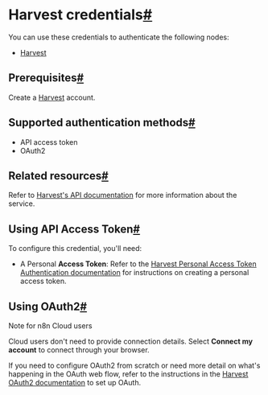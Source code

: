 [](https://github.com/n8n-io/n8n-docs/edit/main/docs/integrations/builtin/credentials/harvest.md "Edit this page")

# Harvest credentials[#](#harvest-credentials "Permanent link")

You can use these credentials to authenticate the following nodes:

*   [Harvest](../../app-nodes/n8n-nodes-base.harvest/)

## Prerequisites[#](#prerequisites "Permanent link")

Create a [Harvest](https://www.getharvest.com/) account.

## Supported authentication methods[#](#supported-authentication-methods "Permanent link")

*   API access token
*   OAuth2

## Related resources[#](#related-resources "Permanent link")

Refer to [Harvest's API documentation](https://help.getharvest.com/api-v2/) for more information about the service.

## Using API Access Token[#](#using-api-access-token "Permanent link")

To configure this credential, you'll need:

*   A Personal **Access Token**: Refer to the [Harvest Personal Access Token Authentication documentation](https://help.getharvest.com/api-v2/authentication-api/authentication/authentication/#personal-access-tokens) for instructions on creating a personal access token.

## Using OAuth2[#](#using-oauth2 "Permanent link")

Note for n8n Cloud users

Cloud users don't need to provide connection details. Select **Connect my account** to connect through your browser.

If you need to configure OAuth2 from scratch or need more detail on what's happening in the OAuth web flow, refer to the instructions in the [Harvest OAuth2 documentation](https://help.getharvest.com/api-v2/authentication-api/authentication/authentication/#oauth2-application) to set up OAuth.